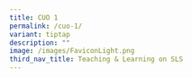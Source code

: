 ```yaml
---
title: CUO 1
permalink: /cuo-1/
variant: tiptap
description: ""
image: /images/FaviconLight.png
third_nav_title: Teaching & Learning on SLS
---
```


